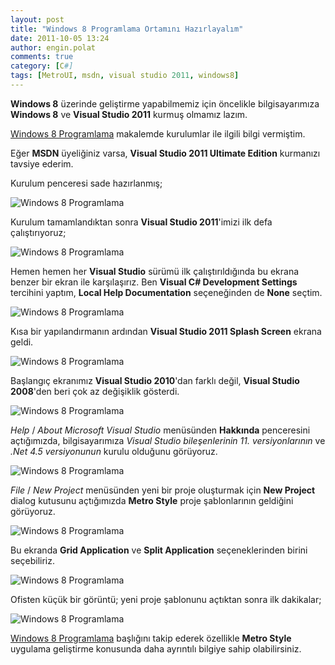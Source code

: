 ```yaml
---
layout: post
title: "Windows 8 Programlama Ortamını Hazırlayalım"
date: 2011-10-05 13:24
author: engin.polat
comments: true
category: [C#]
tags: [MetroUI, msdn, visual studio 2011, windows8]
---
```

**Windows 8** üzerinde geliştirme yapabilmemiz için öncelikle bilgisayarımıza **Windows 8** ve **Visual Studio 2011** kurmuş olmamız lazım.

<a href="http://www.enginpolat.com/windows-8-programlama/" title="Windows 8 Programlama" target="_blank" rel="noopener">Windows 8 Programlama</a> makalemde kurulumlar ile ilgili bilgi vermiştim.

Eğer **MSDN** üyeliğiniz varsa, **Visual Studio 2011 Ultimate Edition** kurmanızı tavsiye ederim.

Kurulum penceresi sade hazırlanmış;

![](/assets/uploads/2011/10/1.png "Windows 8 Programlama")

Kurulum tamamlandıktan sonra **Visual Studio 2011**'imizi ilk defa çalıştırıyoruz;

![](/assets/uploads/2011/10/2.png "Windows 8 Programlama")

Hemen hemen her **Visual Studio** sürümü ilk çalıştırıldığında bu ekrana benzer bir ekran ile karşılaşırız. Ben **Visual C# Development Settings** tercihini yaptım, **Local Help Documentation** seçeneğinden de **None** seçtim.

![](/assets/uploads/2011/10/3.png "Windows 8 Programlama")

Kısa bir yapılandırmanın ardından **Visual Studio 2011 Splash Screen** ekrana geldi.

![](/assets/uploads/2011/10/4.png "Windows 8 Programlama")

Başlangıç ekranımız **Visual Studio 2010**'dan farklı değil, **Visual Studio 2008**'den beri çok az değişiklik gösterdi.

![](/assets/uploads/2011/10/5.png "Windows 8 Programlama")

*Help* / *About Microsoft Visual Studio* menüsünden **Hakkında** penceresini açtığımızda, bilgisayarımıza *Visual Studio bileşenlerinin 11. versiyonlarının* ve *.Net 4.5 versiyonunun* kurulu olduğunu görüyoruz.

![](/assets/uploads/2011/10/6.png "Windows 8 Programlama")

*File* / *New Project* menüsünden yeni bir proje oluşturmak için **New Project** dialog kutusunu açtığımızda **Metro Style** proje şablonlarının geldiğini görüyoruz.

![](/assets/uploads/2011/10/7.png "Windows 8 Programlama")

Bu ekranda **Grid Application** ve **Split Application** seçeneklerinden birini seçebiliriz.

![](/assets/uploads/2011/10/8.png "Windows 8 Programlama")

Ofisten küçük bir görüntü; yeni proje şablonunu açtıktan sonra ilk dakikalar;

![](/assets/uploads/2011/10/9.jpg "Windows 8 Programlama")

<a href="http://www.enginpolat.com/etiket/windows8/" title="Windows 8 Programlama" target="_blank" rel="noopener">Windows 8 Programlama</a> başlığını takip ederek özellikle **Metro Style** uygulama geliştirme konusunda daha ayrıntılı bilgiye sahip olabilirsiniz.

